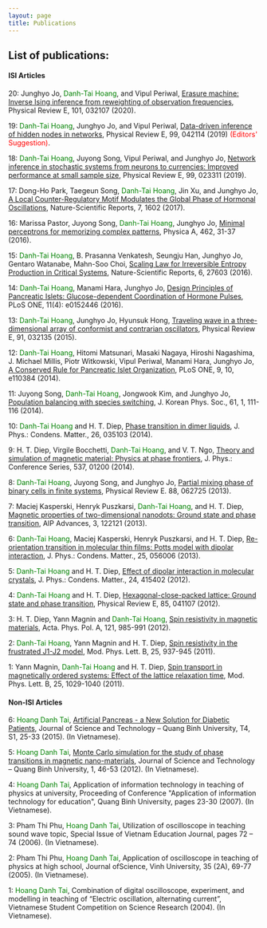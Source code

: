 ```yaml
---
layout: page
title: Publications
---
```


## List of publications:

#### ISI Articles


20: Junghyo Jo, <span style="color:green">Danh-Tai Hoang</span>, and Vipul Periwal,
[Erasure machine: Inverse Ising inference from reweighting of observation frequencies](https://journals.aps.org/pre/abstract/10.1103/PhysRevE.101.032107),
Physical Review E, 101, 032107 (2020).

19: <span style="color:green">Danh-Tai Hoang</span>, Junghyo Jo, and Vipul Periwal,
[Data-driven inference of hidden nodes in networks](https://journals.aps.org/pre/abstract/10.1103/PhysRevE.99.042114),
Physical Review E, 99, 042114 (2019) <span style="color:red">(Editors' Suggestion)</span>.

18: <span style="color:green">Danh-Tai Hoang</span>, Juyong Song, Vipul Periwal,  and Junghyo Jo,
[Network inference in stochastic systems from neurons to currencies: Improved performance at small sample size](https://journals.aps.org/pre/abstract/10.1103/PhysRevE.99.023311), 
Physical Review E, 99, 023311 (2019).

17: Dong-Ho Park, Taegeun Song, <span style="color:green">Danh-Tai Hoang</span>, Jin Xu, and Junghyo Jo,
[A Local Counter-Regulatory Motif Modulates the Global Phase of Hormonal Oscillations](https://www.nature.com/articles/s41598-017-01806-0), 
Nature-Scientific Reports, 7, 1602 (2017).

16: Marissa Pastor, Juyong Song, <span style="color:green">Danh-Tai Hoang</span>, Junghyo Jo,
[Minimal perceptrons for memorizing complex patterns](https://www.sciencedirect.com/science/article/abs/pii/S037843711630293X),
Physica A, 462, 31-37 (2016).

15: <span style="color:green">Danh-Tai Hoang</span>, B. Prasanna Venkatesh, Seungju Han, Junghyo Jo, Gentaro Watanabe, Mahn-Soo Choi,
[Scaling Law for Irreversible Entropy Production in Critical Systems](https://www.nature.com/articles/srep27603),
Nature-Scientific Reports, 6, 27603 (2016).

14: <span style="color:green">Danh-Tai Hoang</span>, Manami Hara, Junghyo Jo,
[Design Principles of Pancreatic Islets: Glucose-dependent Coordination of Hormone Pulses](https://journals.plos.org/plosone/article?id=10.1371/journal.pone.0152446),  
PLoS ONE, 11(4): e0152446 (2016).

13: <span style="color:green">Danh-Tai Hoang</span>, Junghyo Jo, Hyunsuk Hong,
[Traveling wave in a three-dimensional array of conformist and contrarian oscillators](https://journals.aps.org/pre/abstract/10.1103/PhysRevE.91.032135),
Physical Review E, 91, 032135 (2015).

12: <span style="color:green">Danh-Tai Hoang</span>, Hitomi Matsunari, Masaki Nagaya, Hiroshi Nagashima, J. Michael Millis, Piotr Witkowski, Vipul Periwal, Manami Hara, Junghyo Jo,
[A Conserved Rule for Pancreatic Islet Organization](https://journals.plos.org/plosone/article?id=10.1371/journal.pone.0110384),
PLoS ONE, 9, 10, e110384 (2014).

11: Juyong Song, <span style="color:green">Danh-Tai Hoang</span>, Jongwook Kim, and Junghyo Jo,
[Population balancing with species switching](https://link.springer.com/article/10.3938/jkps.65.111),
J. Korean Phys. Soc., 61, 1, 111-116  (2014).

10: <span style="color:green">Danh-Tai Hoang</span> and H. T. Diep,
[Phase transition in dimer liquids](https://iopscience.iop.org/article/10.1088/0953-8984/26/3/035103),
J. Phys.: Condens. Matter., 26, 035103 (2014).

9: H. T. Diep, Virgile Bocchetti, <span style="color:green">Danh-Tai Hoang</span>, and V. T. Ngo,
[Theory and simulation of magnetic material: Physics at phase frontiers](https://iopscience.iop.org/article/10.1088/1742-6596/537/1/012001),
J. Phys.: Conference Series, 537, 01200 (2014).

8: <span style="color:green">Danh-Tai Hoang</span>, Juyong Song, and Junghyo Jo,
[Partial mixing phase of binary cells in finite systems](https://journals.aps.org/pre/abstract/10.1103/PhysRevE.88.062725),
Physical Review E. 88, 062725 (2013).

7: Maciej Kasperski, Henryk Puszkarsi, <span style="color:green">Danh-Tai Hoang</span>, and H. T. Diep,
[Magnetic properties of two-dimensional nanodots: Ground state and phase transition](https://aip.scitation.org/doi/10.1063/1.4858416),
AIP Advances, 3, 122121 (2013).

6: <span style="color:green">Danh-Tai Hoang</span>, Maciej Kasperski, Henryk Puszkarsi, and H. T. Diep,
[Re-orientation transition in molecular thin films: Potts model with dipolar interaction](https://iopscience.iop.org/article/10.1088/0953-8984/25/5/056006),
J. Phys.: Condens. Matter., 25, 056006 (2013).

5: <span style="color:green">Danh-Tai Hoang</span> and H. T. Diep,
[Effect of dipolar interaction in molecular crystals](https://iopscience.iop.org/article/10.1088/0953-8984/24/41/415402/pdf),
J. Phys.: Condens. Matter., 24, 415402 (2012).

4: <span style="color:green">Danh-Tai Hoang</span> and H. T. Diep,
[Hexagonal-close-packed lattice: Ground state and phase transition](https://journals.aps.org/pre/abstract/10.1103/PhysRevE.85.041107), 
Physical Review E, 85, 041107 (2012).

3: H. T. Diep, Yann Magnin and <span style="color:green">Danh-Tai Hoang</span>,
[Spin resistivity in magnetic materials](http://przyrbwn.icm.edu.pl/APP/ABSTR/121/a121-5-3.html),
Acta. Phys. Pol. A, 121, 985-991 (2012).

2: <span style="color:green">Danh-Tai Hoang</span>, Yann Magnin and H. T. Diep, 
[Spin resistivity in the frustrated J1-J2 model](https://www.worldscientific.com/doi/10.1142/S0217984911026644),
Mod. Phys. Lett. B, 25, 937-945 (2011).

1: Yann Magnin, <span style="color:green">Danh-Tai Hoang</span> and H. T. Diep,
[Spin transport in magnetically ordered systems: Effect of the lattice relaxation time](https://www.worldscientific.com/doi/10.1142/S0217984911026759), 
Mod. Phys. Lett. B, 25, 1029-1040 (2011).

#### Non-ISI Articles
6: <span style="color:green">Hoang Danh Tai</span>, 
[Artificial Pancreas - a New Solution for Diabetic Patients](https://vjol.info.vn/index.php/TDHQB/article/view/20882), 
Journal of Science and Technology – Quang Binh University, T4, S1, 25-33 (2015). (In Vietnamese).

5: <span style="color:green">Hoang Danh Tai</span>, 
[Monte Carlo simulation for the study of phase transitions in magnetic nano-materials](https://vjol.info.vn/index.php/TDHQB/article/view/56728),
Journal of Science and Technology – Quang Binh University, 1, 46-53 (2012). (In Vietnamese).

4: <span style="color:green">Hoang Danh Tai</span>,
Application of information technology in teaching of physics at university,
Proceeding of Conference "Application of information technology for education", Quang Binh University, pages 23-30 (2007). (In Vietnamese).

3: Pham Thi Phu, <span style="color:green">Hoang Danh Tai</span>,
Utilization of oscilloscope in teaching sound wave topic,
Special Issue of Vietnam Education Journal, pages 72 – 74 (2006). (In Vietnamese).

2: Pham Thi Phu, <span style="color:green">Hoang Danh Tai</span>,
Application of oscilloscope in teaching of physics at high school,
Journal ofScience, Vinh University, 35 (2A), 69-77 (2005). (In Vietnamese).  

1: <span style="color:green">Hoang Danh Tai</span>,
Combination of digital oscilloscope, experiment, and modelling in teaching of “Electric oscillation, alternating current”,
Vietnamese Student Competition on Science Research (2004). (In Vietnamese).



